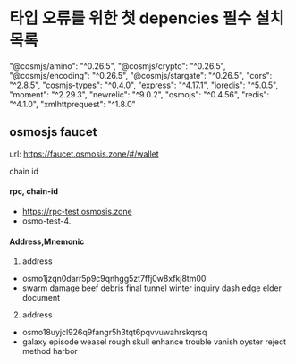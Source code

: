 # 타입 오류를 위한 첫 depencies 필수 설치 목록

"@cosmjs/amino": "^0.26.5",
"@cosmjs/crypto": "^0.26.5",
"@cosmjs/encoding": "^0.26.5",
"@cosmjs/stargate": "^0.26.5",
"cors": "^2.8.5",
"cosmjs-types": "^0.4.0",
"express": "^4.17.1",
"ioredis": "^5.0.5",
"moment": "^2.29.3",
"newrelic": "^9.0.2",
"osmojs": "^0.4.56",
"redis": "^4.1.0",
"xmlhttprequest": "^1.8.0"

## osmosjs faucet

url: https://faucet.osmosis.zone/#/wallet

chain id

#### rpc, chain-id

-   https://rpc-test.osmosis.zone
-   osmo-test-4.

#### Address,Mnemonic

1. address

-   osmo1jzqn0darr5p9c9qnhgg5zt7ffj0w8xfkj8tm00
-   swarm damage beef debris final tunnel winter inquiry dash edge elder document

2. address

-   osmo18uyjcl926q9fangr5h3tqt6pqvvuwahrskqrsq
-   galaxy episode weasel rough skull enhance trouble vanish oyster reject method harbor
